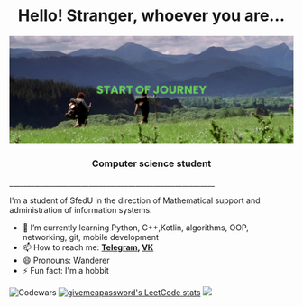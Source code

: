 
<h1 align="center"> Hello! Stranger, whoever you are...</h1>

<div align="center">
   <img src="/banners.png"/>

</div>

<h3 align="center">Computer science student</h3>
_________________________________________________________


I'm a student of SfedU in the direction of Mathematical support and administration of information systems.
- 🌱 I’m currently learning Python, C++,Kotlin, algorithms, OOP, networking, git, mobile development
- 📫 How to reach me:  **[Telegram](https://t.me/Black_Homethat), [VK](https://vk.com/tihonov2003)**
- 😄 Pronouns: Wanderer
- ⚡ Fun fact: I'm a hobbit

![Codewars](https://github.r2v.ch/codewars?user=prosto_gus&name=true&top_languages=true&stroke=%23b362ff&theme=purple_dark)
[![givemeapassword's LeetCode stats](https://leetcode-stats-six.vercel.app/api?username=givemeapassword&theme=dark)](https://github.com/givemeapassword/leetcode-stats)
  <img src="https://i.pinimg.com/originals/01/80/4a/01804a6c7f81e38f90d793089a4e989a.gif" width="500"/>
<!--
https://media.tenor.com/X4i9UfhS69QAAAAC/ed-cowboy.gif
**givemeapassword/givemeapassword** is a ✨ _special_ ✨ repository because its `README.md` (this file) appears on your GitHub profile.

Here are some ideas to get you started:

- 🔭 I’m currently working on ...
- 🌱 I’m currently learning ...
- 👯 I’m looking to collaborate on ...
- 🤔 I’m looking for help with ...
- 💬 Ask me about ...
- 📫 How to reach me: ...
- ⚡ Fun fact: ...
-->
